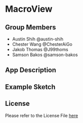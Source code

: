 # MacroView

## Group Members
- Austin Shih @austin-shih
- Chester Wang @ChesterAiGo
- Jakob Thomas @J99thoms
- Samson Bakos @samson-bakos

## App Description

## Example Sketch

## License
Please refer to the License File [here](https://github.com/UBC-MDS/MacroView/blob/main/LICENSE)
